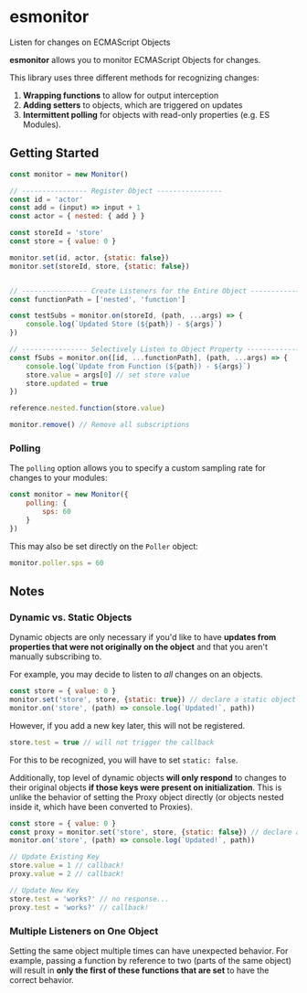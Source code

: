 # esmonitor
 Listen for changes on ECMAScript Objects

**esmonitor** allows you to monitor ECMAScript Objects for changes.

This library uses three different methods for recognizing changes:
1. **Wrapping functions** to allow for output interception
2. **Adding setters** to objects, which are triggered on updates
3. **Intermittent polling** for objects with read-only properties (e.g. ES Modules).

## Getting Started
```js
const monitor = new Monitor()

// ---------------- Register Object ----------------
const id = 'actor'
const add = (input) => input + 1
const actor = { nested: { add } }

const storeId = 'store'
const store = { value: 0 }

monitor.set(id, actor, {static: false})
monitor.set(storeId, store, {static: false})


// ---------------- Create Listeners for the Entire Object ----------------
const functionPath = ['nested', 'function']

const testSubs = monitor.on(storeId, (path, ...args) => {
    console.log(`Updated Store (${path}) - ${args}`)
})

// ---------------- Selectively Listen to Object Property ----------------
const fSubs = monitor.on([id, ...functionPath], (path, ...args) => {
    console.log(`Update from Function (${path}) - ${args}`)
    store.value = args[0] // set store value
    store.updated = true
})

reference.nested.function(store.value)

monitor.remove() // Remove all subscriptions
```


### Polling
The `polling` option allows you to specify a custom sampling rate for changes to your modules: 

```js
const monitor = new Monitor({
    polling: {
        sps: 60
    }
})
```

This may also be set directly on the `Poller` object:
```js
monitor.poller.sps = 60
```


## Notes
### Dynamic vs. Static Objects
Dynamic objects are only necessary if you'd like to have **updates from properties that were not originally on the object** and that you aren't manually subscribing to. 

For example, you may decide to listen to *all* changes on an objects. 

```js
const store = { value: 0 }
monitor.set('store', store, {static: true}) // declare a static object
monitor.on('store', (path) => console.log(`Updated!`, path))
```

However, if you add a new key later, this will not be registered.

```js
store.test = true // will not trigger the callback
```

For this to be recognized, you will have to set `static: false`.

Additionally, top level of dynamic objects **will only respond** to changes to their original objects **if those keys were present on initialization**. This is unlike the behavior of setting the Proxy object directly (or objects nested inside it, which have been converted to Proxies).

```js
const store = { value: 0 }
const proxy = monitor.set('store', store, {static: false}) // declare a dynamic object
monitor.on('store', (path) => console.log(`Updated!`, path))

// Update Existing Key
store.value = 1 // callback!
proxy.value = 2 // callback!

// Update New Key
store.test = 'works?' // no response...
proxy.test = 'works?' // callback!
```

### Multiple Listeners on One Object
Setting the same object multiple times can have unexpected behavior. For example, passing a function by reference to two (parts of the same object) will result in **only the first of these functions that are set** to have the correct behavior.
